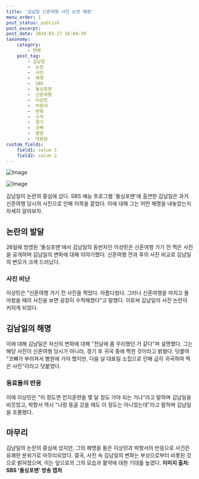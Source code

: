 ```yaml
---
title: '김남일 신혼여행 사진 논란 해명'
menu_order: 1
post_status: publish
post_excerpt: 
post_date: 2024-03-27 16:04:39
taxonomy:
    category:
        - 연예
    post_tag:
        - 김남일
        -  논란
        -  사진
        -  해명
        -  SBS
        -  돌싱포맨
        -  신혼여행
        -  이상민
        -  박항서
        -  변화
        -  수척
        -  경기
        -  코뼈
        -  병원
        -  대표팀
custom_fields:
    field1: value 1
    field2: value 2
---
```


![Image](https://mimgnews.pstatic.net/image/117/2024/03/27/0003816890_001_20240327073101219.jpg?type=w540)

![Image](https://ssl.pstatic.net/mimgnews/image/117/2024/03/27/0003816890_002_20240327073101259.jpg?type=w540)

김남일이 논란의 중심에 섰다. SBS 예능 프로그램 '돌싱포맨'에 출연한 김남일은 과거 신혼여행 당시의 사진으로 인해 이목을 끌었다. 이에 대해 그는 어떤 해명을 내놓았는지 자세히 알아보자.
## 논란의 발달
26일에 방영된 '돌싱포맨'에서 김남일의 동반자인 이상민은 신혼여행 가기 전 찍은 사진을 공개하며 김남일의 변화에 대해 이야기했다. 신혼여행 전과 후의 사진 비교로 김남일의 변모가 크게 드러났다.
### 사진 비난
이상민은 "신혼여행 가기 전 사진을 찍었다. 아름다웠다. 그러나 신혼여행을 마치고 돌아왔을 때의 사진을 보면 굉장히 수척해졌다"고 말했다. 이로써 김남일의 사진 논란이 커지게 되었다.
## 김남일의 해명
이에 대해 김남일은 자신의 변화에 대해 "전날에 좀 무리했던 거 같다"며 설명했다. 그는 해당 사진이 신혼여행 당시가 아니라, 경기 후 귀국 중에 찍힌 것이라고 밝혔다. 덧붙여 "코뼈가 부러져서 병원에 가야 했지만, 다음 날 대표팀 소집으로 인해 급히 귀국하여 찍은 사진"이라고 덧붙였다.
### 동료들의 반응
이에 이상민은 "이 정도면 전지훈련을 몇 달 정도 가야 되는 거냐"라고 말하며 김남일을 비웃었고, 박항서 역시 "나랑 동굴 갔을 때도 이 정도는 아니었는데"라고 말하며 김남일을 조롱했다.
## 마무리
김남일의 논란의 중심에 섰지만, 그의 해명을 들은 이상민과 박항서의 반응으로 사건은 유쾌한 분위기로 마무리되었다. 결국, 사진 속 김남일의 변화는 부상으로부터 비롯된 것으로 밝혀졌으며, 이는 앞으로의 그의 모습과 활약에 대한 기대를 높였다.
**이미지 출처: SBS '돌싱포맨' 방송 캡처**
